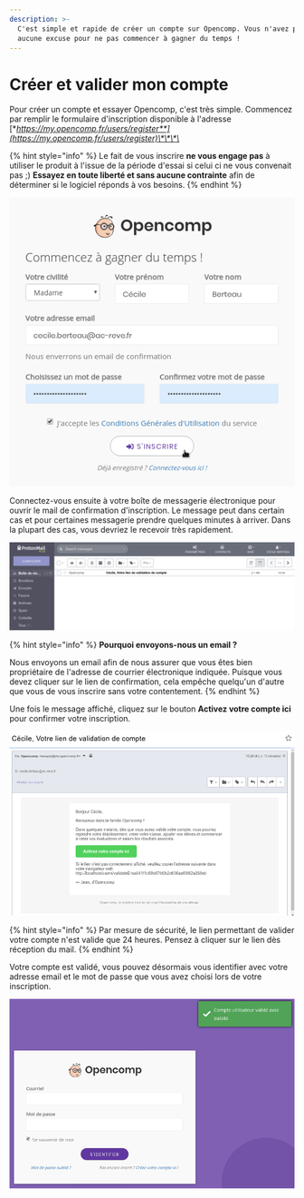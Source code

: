 ```yaml
---
description: >-
  C'est simple et rapide de créer un compte sur Opencomp. Vous n'avez plus
  aucune excuse pour ne pas commencer à gagner du temps !
---
```


# Créer et valider mon compte

Pour créer un compte et essayer Opencomp, c'est très simple. Commencez par remplir le formulaire d'inscription disponible à l'adresse [**https://my.opencomp.fr/users/register**](https://my.opencomp.fr/users/register)\*\*\*\*

{% hint style="info" %}
Le fait de vous inscrire **ne vous engage pas** à utiliser le produit à l'issue de la période d'essai si celui ci ne vous convenait pas ;\) **Essayez en toute liberté et sans aucune contrainte** afin de déterminer si le logiciel réponds à vos besoins.
{% endhint %}

![Formulaire d&apos;inscription du service Web Opencomp.](../.gitbook/assets/register.png)

Connectez-vous ensuite à votre boîte de messagerie électronique pour ouvrir le mail de confirmation d'inscription. Le message peut dans certain cas et pour certaines messagerie prendre quelques minutes à arriver. Dans la plupart des cas, vous devriez le recevoir très rapidement.

![Cliquez sur le message d&apos;Opencomp pour l&apos;ouvrir.](../.gitbook/assets/mail.png)

{% hint style="info" %}
**Pourquoi envoyons-nous un email ?**

Nous envoyons un email afin de nous assurer que vous êtes bien propriétaire de l'adresse de courrier électronique indiquée. Puisque vous devez cliquer sur le lien de confirmation, cela empêche quelqu'un d'autre que vous de vous inscrire sans votre contentement.
{% endhint %}

Une fois le message affiché, cliquez sur le bouton **Activez votre compte ici** pour confirmer votre inscription.

![Le mail de validation de compte Opencomp.](../.gitbook/assets/email.png)

{% hint style="info" %}
Par mesure de sécurité, le lien permettant de valider votre compte n'est valide que 24 heures. Pensez à cliquer sur le lien dès réception du mail. 
{% endhint %}

Votre compte est validé, vous pouvez désormais vous identifier avec votre adresse email et le mot de passe que vous avez choisi lors de votre inscription.

![Notification de validation de compte utilisateur et &#xE9;cran de connexion d&apos;Opencomp.](../.gitbook/assets/comptevalide.png)

